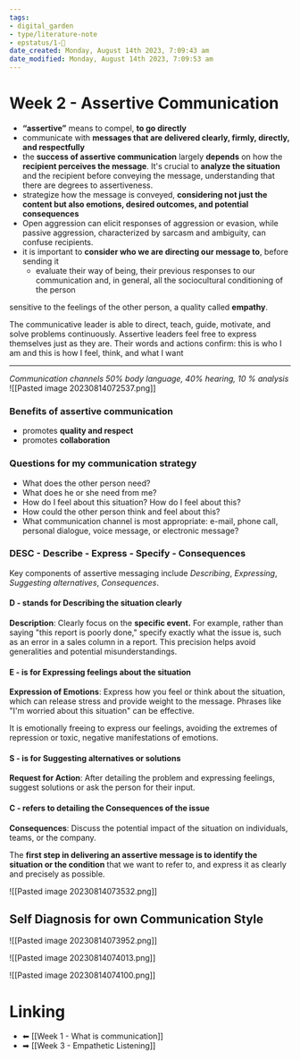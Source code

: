 ```yaml
---
tags: 
- digital_garden
- type/literature-note
- epstatus/1-🌱
date_created: Monday, August 14th 2023, 7:09:43 am
date_modified: Monday, August 14th 2023, 7:09:53 am
---
```

# Week 2 - Assertive Communication
+  **“assertive”** means to compel, **to go directly**
+ communicate with **messages that are delivered clearly, firmly, directly, and respectfully**
+ the **success of assertive communication** largely **depends** on how the **recipient perceives the message**. It's crucial to **analyze the situation** and the recipient before conveying the message, understanding that there are degrees to assertiveness.
+ strategize how the message is conveyed, **considering not just the content but also emotions, desired outcomes, and potential consequences**
+ Open aggression can elicit responses of aggression or evasion, while passive aggression, characterized by sarcasm and ambiguity, can confuse recipients.
+ it is important to **consider who we are directing our message to**, before sending it
	+ evaluate their way of being, their previous responses to our communication and, in general, all the sociocultural conditioning of the person


sensitive to the feelings of the other person, a quality called **empathy**.

The communicative leader is able to direct, teach, guide, motivate, and solve problems continuously.
Assertive leaders feel free to express themselves just as they are. Their words and actions confirm: this is who I am and this is how I feel, think, and what I want

***
*Communication channels 50% body language, 40% hearing, 10 % analysis*
![[Pasted image 20230814072537.png]]


### Benefits of assertive communication
+ promotes **quality and respect**
+ promotes **collaboration**

### Questions for my communication strategy
- What does the other person need?
- What does he or she need from me?
- How do I feel about this situation? How do I feel about this?
- How could the other person think and feel about this?
- What communication channel is most appropriate: e-mail, phone call, personal dialogue, voice message, or electronic message?




### DESC - Describe - Express - Specify - Consequences
Key components of assertive messaging include *Describing*, *Expressing*, *Suggesting alternatives*, *Consequences*.
#### D - stands for Describing the situation clearly
 **Description**: Clearly focus on the **specific event.** For example, rather than saying "this report is poorly done," specify exactly what the issue is, such as an error in a sales column in a report. This precision helps avoid generalities and potential misunderstandings.

#### E - is for Expressing feelings about the situation
**Expression of Emotions**: Express how you feel or think about the situation, which can release stress and provide weight to the message. Phrases like "I'm worried about this situation" can be effective.

It is emotionally freeing to express our feelings, avoiding the extremes of repression or toxic, negative manifestations of emotions.


#### S - is for Suggesting alternatives or solutions
**Request for Action**: After detailing the problem and expressing feelings, suggest solutions or ask the person for their input.

#### C - refers to detailing the Consequences of the issue
**Consequences**: Discuss the potential impact of the situation on individuals, teams, or the company.


The **first step in delivering an assertive message is to identify the situation or the condition** that we want to refer to, and express it as clearly and precisely as possible.


![[Pasted image 20230814073532.png]]


## Self Diagnosis for own Communication Style
![[Pasted image 20230814073952.png]]

![[Pasted image 20230814074013.png]]

![[Pasted image 20230814074100.png]]

# Linking
+ ⬅ [[Week 1 - What is communication]]
+ ➡ [[Week 3 - Empathetic Listening]]